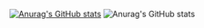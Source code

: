 [![Anurag's GitHub stats](https://github-readme-stats.vercel.app/api?username=Leon840113)](https://github.com/anuraghazra/github-readme-stats)
![Anurag's GitHub stats](https://github-readme-stats.vercel.app/api?username=Leon840113&show=reviews,discussions_started,discussions_answered,prs_merged,prs_merged_percentage)
